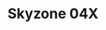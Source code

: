 ---
color: red
category: Goggles
group: Analog
visible: true
order: 7
title: Skyzone 04X
link: https://www.banggood.com/Eachine-EV300O-1024x768-5_8Ghz-48CH-OLED-HD-3D-FPV-Goggles-Diversity-RX-Built-in-DVR-60fps-Headtracker-Focal-Adjustable-for-RC-Racing-Drone-p-1705594.html
img: /uploads/equipment/video/goggles-skyzone-04x.png
text: Considered by many to be the best high-end analog goggles out there, they are pretty much the best you can get without going to digital. Better screens, nice DVR, large FOV, and all-round well made goggles
info: 
  - $529.99
  - OLED 1200x960<Screen>
  - 46°<FOV>
  - 267g<Weight>
---